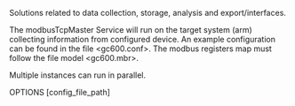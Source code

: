 Solutions related to data collection, storage, analysis and export/interfaces.

The modbusTcpMaster Service will run on the target system (arm) collecting information from configured device. An example configuration can be found in the file <gc600.conf>. The modbus registers map must follow the file model <gc600.mbr>.

Multiple instances can run in parallel.

OPTIONS [config_file_path]


